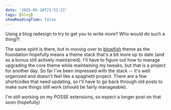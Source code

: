```yaml
---
date: '2025-05-10T21:52:22'
tags: [blog]
showReadingTime: false
---
```


Using a blog redesign to try to get you to write more?  Who would do such a thing?!

The same spirit is there, but in moving over to [blowfish](https://blowfish.page/) theme as the foundation hopefully means a theme stack that's a bit more up to date (and as a bonus still actively maintained).  I'll have to figure out how to manage upgrading the core theme while maintaining my tweaks, but that is a project for another day.  So far I've been impressed with the stack -- it's well organized and doesn't feel like a spaghetti project.  There are a few shortcodes that need updating, so I'll have to go back through old posts to make sure things still work (should be fairly manageable).

I'm still working on my POSSE extensions, so expect a longer post on that soon (hopefully)
